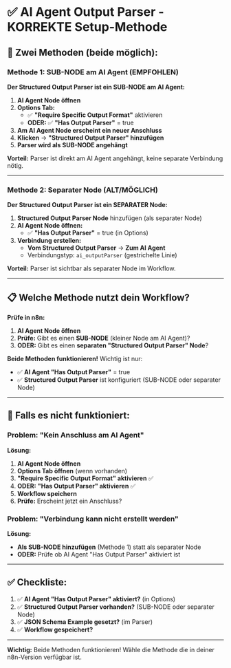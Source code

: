 # ✅ AI Agent Output Parser - KORREKTE Setup-Methode

## 🎯 Zwei Methoden (beide möglich):

### Methode 1: SUB-NODE am AI Agent (EMPFOHLEN)

**Der Structured Output Parser ist ein SUB-NODE am AI Agent:**

1. **AI Agent Node öffnen**
2. **Options Tab:**
   - ✅ **"Require Specific Output Format"** aktivieren
   - **ODER:** ✅ **"Has Output Parser"** = true
3. **Am AI Agent Node erscheint ein neuer Anschluss**
4. **Klicken** → **"Structured Output Parser" hinzufügen**
5. **Parser wird als SUB-NODE angehängt**

**Vorteil:** Parser ist direkt am AI Agent angehängt, keine separate Verbindung nötig.

---

### Methode 2: Separater Node (ALT/MÖGLICH)

**Der Structured Output Parser ist ein SEPARATER Node:**

1. **Structured Output Parser Node** hinzufügen (als separater Node)
2. **AI Agent Node öffnen:**
   - ✅ **"Has Output Parser"** = true (in Options)
3. **Verbindung erstellen:**
   - **Vom Structured Output Parser** → **Zum AI Agent**
   - Verbindungstyp: `ai_outputParser` (gestrichelte Linie)

**Vorteil:** Parser ist sichtbar als separater Node im Workflow.

---

## 📋 Welche Methode nutzt dein Workflow?

**Prüfe in n8n:**

1. **AI Agent Node öffnen**
2. **Prüfe:** Gibt es einen **SUB-NODE** (kleiner Node am AI Agent)?
3. **ODER:** Gibt es einen **separaten "Structured Output Parser" Node**?

**Beide Methoden funktionieren!** Wichtig ist nur:
- ✅ **AI Agent "Has Output Parser"** = true
- ✅ **Structured Output Parser** ist konfiguriert (SUB-NODE oder separater Node)

---

## 🔧 Falls es nicht funktioniert:

### Problem: "Kein Anschluss am AI Agent"

**Lösung:**
1. **AI Agent Node öffnen**
2. **Options Tab öffnen** (wenn vorhanden)
3. **"Require Specific Output Format" aktivieren** ✅
4. **ODER:** **"Has Output Parser" aktivieren** ✅
5. **Workflow speichern**
6. **Prüfe:** Erscheint jetzt ein Anschluss?

### Problem: "Verbindung kann nicht erstellt werden"

**Lösung:**
- **Als SUB-NODE hinzufügen** (Methode 1) statt als separater Node
- **ODER:** Prüfe ob AI Agent "Has Output Parser" aktiviert ist

---

## ✅ Checkliste:

1. ✅ **AI Agent "Has Output Parser" aktiviert?** (in Options)
2. ✅ **Structured Output Parser vorhanden?** (SUB-NODE oder separater Node)
3. ✅ **JSON Schema Example gesetzt?** (im Parser)
4. ✅ **Workflow gespeichert?**

---

**Wichtig:** Beide Methoden funktionieren! Wähle die Methode die in deiner n8n-Version verfügbar ist.

